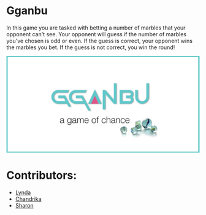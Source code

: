 # Gganbu

<p>In this game you are tasked with betting a number of marbles that your opponent can't see. Your opponent will guess if the number of marbles you've chosen is odd or even. If the guess is correct, your opponent wins the marbles you bet. If the guess is not correct, you win the round!</p>

![My App](./app.png)

# Contributors:

<ul>
  <li>
    <a href="https://github.com/lfost42">Lynda</a>
  </li>
  <li>
    <a href="https://github.com/Chanpi23">Chandrika</a>
  </li>
  <li>
    <a href="https://github.com/sharonmuwonge">Sharon</a>
  </li>
</ul>
